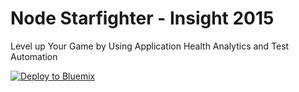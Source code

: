 Node Starfighter - Insight 2015
===

Level up Your Game by Using Application Health Analytics and Test Automation


[![Deploy to Bluemix](https://bluemix.net/deploy/button.png)](https://bluemix.net/deploy?repository=https://github.com/cttttt/starfighter)
